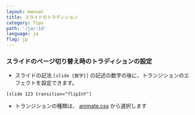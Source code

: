 ```yaml
---
layout: manual
title: スライドのトラディション
category: Tips
path: '/ja/:id'
language: ja
flag: jp
---
```


### スライドのページ切り替え時のトラディションの設定

- スライドの記法 `[slide {数字}]` の記述の数字の後に、トランジションのエフェクトを設定できます。

```
[slide 123 transition="flipInY"]
```

- トランジションの種類は、 [animate.css](https://github.com/daneden/animate.css) から選択します

